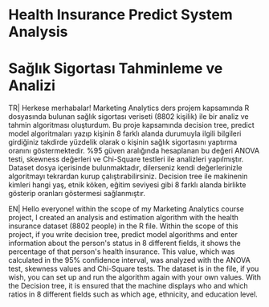 # Health Insurance Predict System Analysis 
# Sağlık Sigortası Tahminleme ve Analizi

TR|
Herkese merhabalar!
Marketing Analytics ders projem kapsamında R dosyasında bulunan sağlık sigortası veriseti (8802 kişilik) ile bir analiz ve tahmin algoritması oluşturdum. Bu proje kapsamında decision tree, predict model algoritmaları yazıp kişinin 8 farklı alanda durumuyla ilgili bilgileri girdiğiniz takdirde yüzdelik olarak o kişinin sağlık sigortasını yaptırma oranını göstermektedir. %95 güven aralığında hesaplanan bu değeri ANOVA testi, skewness değerleri ve Chi-Square testleri ile analizleri yapılmıştır. Dataset dosya içerisinde bulunmaktadır, dilerseniz kendi değerlerinizle algoritmayı tekrardan kurup çalıştırabilirsiniz. 
Decision tree ile makinenin kimleri hangi yaş, etnik köken, eğitim seviyesi gibi 8 farklı alanda birlikte gösterip oranları göstermesi sağlanmıştır.


EN|
Hello everyone!
within the scope of my Marketing Analytics course project, I created an analysis and estimation algorithm with the health insurance dataset (8802 people) in the R file. Within the scope of this project, if you write decision tree, predict model algorithms and enter information about the person's status in 8 different fields, it shows the percentage of that person's health insurance. This value, which was calculated in the 95% confidence interval, was analyzed with the ANOVA test, skewness values and Chi-Square tests. The dataset is in the file, if you wish, you can set up and run the algorithm again with your own values.
With the Decision tree, it is ensured that the machine displays who and which ratios in 8 different fields such as which age, ethnicity, and education level.
